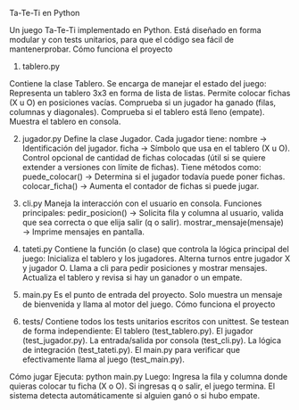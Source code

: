 Ta-Te-Ti en Python

Un juego Ta-Te-Ti implementado en Python.
Está diseñado en forma modular y con tests unitarios, para que el código sea fácil de mantenerprobar.
Cómo funciona el proyecto


1. tablero.py

Contiene la clase Tablero.
Se encarga de manejar el estado del juego:
Representa un tablero 3x3 en forma de lista de listas.
Permite colocar fichas (X u O) en posiciones vacías.
Comprueba si un jugador ha ganado (filas, columnas y diagonales).
Comprueba si el tablero está lleno (empate).
Muestra el tablero en consola.

2. jugador.py
Define la clase Jugador.
Cada jugador tiene:
nombre → Identificación del jugador.
ficha → Símbolo que usa en el tablero (X u O).
Control opcional de cantidad de fichas colocadas (útil si se quiere extender a versiones con límite de fichas).
Tiene métodos como:
puede_colocar() → Determina si el jugador todavía puede poner fichas.
colocar_ficha() → Aumenta el contador de fichas si puede jugar.

3. cli.py
Maneja la interacción con el usuario en consola.
Funciones principales:
pedir_posicion() → Solicita fila y columna al usuario, valida que sea correcta o que elija salir (q o salir).
mostrar_mensaje(mensaje) → Imprime mensajes en pantalla.

4. tateti.py
Contiene la función (o clase) que controla la lógica principal del juego:
Inicializa el tablero y los jugadores.
Alterna turnos entre jugador X y jugador O.
Llama a cli para pedir posiciones y mostrar mensajes.
Actualiza el tablero y revisa si hay un ganador o un empate.

5. main.py
Es el punto de entrada del proyecto.
Solo muestra un mensaje de bienvenida y llama al motor del juego.
Cómo funciona el proyecto

6. tests/
Contiene todos los tests unitarios escritos con unittest.
Se testean de forma independiente:
El tablero (test_tablero.py).
El jugador (test_jugador.py).
La entrada/salida por consola (test_cli.py).
La lógica de integración (test_tateti.py).
El main.py para verificar que efectivamente llama al juego (test_main.py).

Cómo jugar
Ejecuta:
        python main.py
Luego:
Ingresa la fila y columna donde quieras colocar tu ficha (X o O).
Si ingresas q o salir, el juego termina.
El sistema detecta automáticamente si alguien ganó o si hubo empate.
